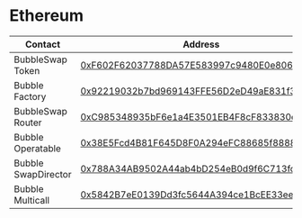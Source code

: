 # Ethereum

<table><thead><tr><th width="263">Contact</th><th>Address</th></tr></thead><tbody><tr><td>BubbleSwap Token</td><td><a href="https://etherscan.io/address/0xF602F62037788DA57E583997c9480E0e80682743#code">0xF602F62037788DA57E583997c9480E0e80682743</a></td></tr><tr><td>Bubble Factory</td><td><a href="https://etherscan.io/address/0x92219032b7bd969143ffe56d2ed49ae831f388fa#code">0x92219032b7bd969143FFE56D2eD49aE831f388fA</a></td></tr><tr><td>BubbleSwap Router</td><td><a href="https://etherscan.io/address/0xc985348935bf6e1a4e3501eb4f8cf833830eb4bd#code">0xC985348935bF6e1a4E3501EB4F8cF833830eb4Bd</a></td></tr><tr><td>Bubble Operatable</td><td><a href="https://etherscan.io/address/0x38e5fcd4b81f645d8f0a294efc88685f88880a9b#code">0x38E5Fcd4B81F645D8F0A294eFC88685f88880a9B</a></td></tr><tr><td>Bubble SwapDirector</td><td><a href="https://etherscan.io/address/0x788A34AB9502A44ab4bD254eB0d9f6C713fcCb2b#code">0x788A34AB9502A44ab4bD254eB0d9f6C713fcCb2b</a></td></tr><tr><td>Bubble Multicall</td><td><a href="https://etherscan.io/address/0x5842B7eE0139Dd3fc5644A394ce1BcEE33ee86b7#code">0x5842B7eE0139Dd3fc5644A394ce1BcEE33ee86b7</a></td></tr></tbody></table>
